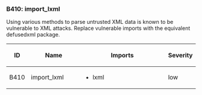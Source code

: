 <div id="b410-import-lxml" class="section" markdown="1">

### B410: import\_lxml

Using various methods to parse untrusted XML data is known to be
vulnerable to XML attacks. Replace vulnerable imports with the
equivalent defusedxml package.

<table>
<colgroup>
<col style="width: 8%" />
<col style="width: 28%" />
<col style="width: 49%" />
<col style="width: 15%" />
</colgroup>
<thead>
<tr class="header">
<th><p>ID</p></th>
<th><p>Name</p></th>
<th><p>Imports</p></th>
<th><p>Severity</p></th>
</tr>
</thead>
<tbody>
<tr class="odd">
<td><p>B410</p></td>
<td><p>import_lxml</p></td>
<td><ul>
<li><p>lxml</p></li>
</ul></td>
<td><p>low</p></td>
</tr>
</tbody>
</table>

</div>
